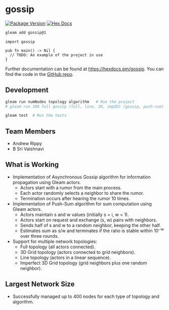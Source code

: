 # gossip

[![Package Version](https://img.shields.io/hexpm/v/gossip)](https://hex.pm/packages/gossip)
[![Hex Docs](https://img.shields.io/badge/hex-docs-ffaff3)](https://hexdocs.pm/gossip/)



```sh
gleam add gossip@1
```
```gleam
import gossip

pub fn main() -> Nil {
  // TODO: An example of the project in use
}
```

Further documentation can be found at <https://hexdocs.pm/gossip>.
You can find the code in the [GitHub repo](https://github.com/rippy1849/dosp-project-2).

## Development

```sh
gleam run numNodes topology algorithm   # Run the project
# gleam run 100 full gossip (full, line, 3D, imp3D) (gossip, push-sum)

gleam test  # Run the tests
```
## Team Members
- Andrew Rippy
- B Sri Vaishnavi

## What is Working
- Implementation of Asynchronous Gossip algorithm for information propagation using Gleam actors.
  - Actors start with a rumor from the main process.
  - Each actor randomly selects a neighbor to share the rumor.
  - Termination occurs after hearing the rumor 10 times.
- Implementation of Push-Sum algorithm for sum computation using Gleam actors.
  - Actors maintain s and w values (initially s = i, w = 1).
  - Actors start on request and exchange (s, w) pairs with neighbors.
  - Sends half of s and w to a random neighbor, keeping the other half.
  - Estimates sum as s/w and terminates if the ratio is stable within 10⁻¹⁰ over three rounds.
- Support for multiple network topologies:
  - Full topology (all actors connected).
  - 3D Grid topology (actors connected to grid neighbors).
  - Line topology (actors in a linear sequence).
  - Imperfect 3D Grid topology (grid neighbors plus one random neighbor).
    
## Largest Network Size
- Successfully managed up to 400 nodes for each type of topology and algorithm.
